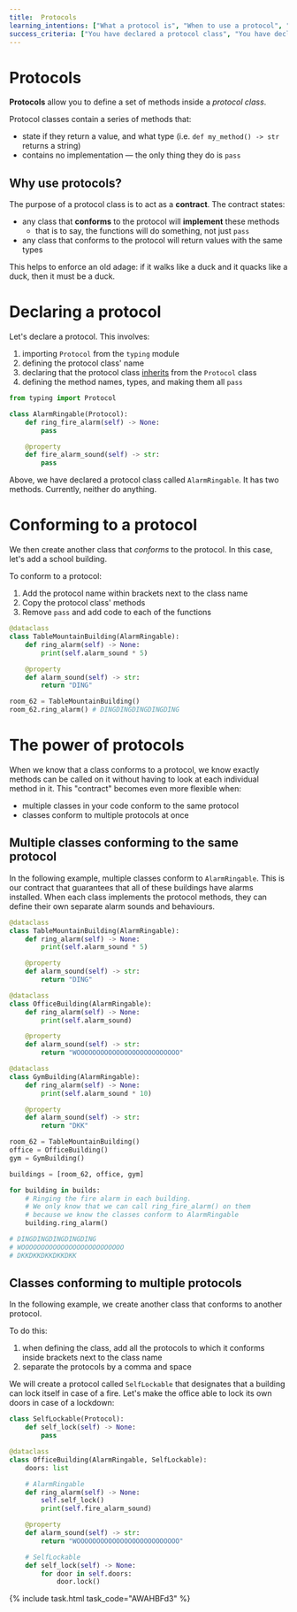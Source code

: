 ```yaml
---
title:  Protocols
learning_intentions: ["What a protocol is", "When to use a protocol", "How to declare a protocol class", "How to declare that a class conforms to a protocol"]
success_criteria: ["You have declared a protocol class", "You have declared at least two classes that conform to the protocol by implementing the necessary methods"]
---
```


# Protocols

**Protocols** allow you to define a set of methods inside a *protocol class*.

Protocol classes contain a series of methods that:
- state if they return a value, and what type (i.e. ``def my_method() -> str`` returns a string)
- contains no implementation — the only thing they do is ``pass``

## Why use protocols?

The purpose of a protocol class is to act as a **contract**. The contract states:

- any class that **conforms** to the protocol will **implement** these methods
  - that is to say, the functions will do something, not just ``pass``
- any class that conforms to the protocol will return values with the same types

This helps to enforce an old adage: if it walks like a duck and it quacks like a duck, then it must be a duck.

# Declaring a protocol

Let's declare a protocol. This involves:

1. importing ``Protocol`` from the ``typing`` module
2. defining the protocol class' name
3. declaring that the protocol class [inherits](inheritance.md) from the ``Protocol`` class
4. defining the method names, types, and making them all ``pass``

```python
from typing import Protocol

class AlarmRingable(Protocol):
	def ring_fire_alarm(self) -> None:
		pass

	@property
	def fire_alarm_sound(self) -> str:
		pass
```

Above, we have declared a protocol class called ``AlarmRingable``. It has two methods. Currently, neither do anything.

# Conforming to a protocol

We then create another class that *conforms* to the protocol. In this case, let's add a school building.

To conform to a protocol:

1. Add the protocol name within brackets next to the class name
2. Copy the protocol class' methods
3. Remove ``pass`` and add code to each of the functions

```python
@dataclass
class TableMountainBuilding(AlarmRingable):
	def ring_alarm(self) -> None:
		print(self.alarm_sound * 5)

	@property
	def alarm_sound(self) -> str:
		return "DING"

room_62 = TableMountainBuilding()
room_62.ring_alarm() # DINGDINGDINGDINGDING
```

# The power of protocols

When we know that a class conforms to a protocol, we know exactly methods can be called on it without having to look at each individual method in it. This "contract" becomes even more flexible when:

- multiple classes in your code conform to the same protocol
- classes conform to multiple protocols at once

## Multiple classes conforming to the same protocol

In the following example, multiple classes conform to ``AlarmRingable``. This is our contract that guarantees that all of these buildings have alarms installed. When each class implements the protocol methods, they can define their own separate alarm sounds and behaviours.

```python
@dataclass
class TableMountainBuilding(AlarmRingable):
	def ring_alarm(self) -> None:
		print(self.alarm_sound * 5)

	@property
	def alarm_sound(self) -> str:
		return "DING"

@dataclass
class OfficeBuilding(AlarmRingable):
	def ring_alarm(self) -> None:
		print(self.alarm_sound)

	@property
	def alarm_sound(self) -> str:
		return "WOOOOOOOOOOOOOOOOOOOOOOOOOO"

@dataclass
class GymBuilding(AlarmRingable):
	def ring_alarm(self) -> None:
		print(self.alarm_sound * 10)

	@property
	def alarm_sound(self) -> str:
		return "DKK"

room_62 = TableMountainBuilding()
office = OfficeBuilding()
gym = GymBuilding()

buildings = [room_62, office, gym]

for building in builds:
	# Ringing the fire alarm in each building.
	# We only know that we can call ring_fire_alarm() on them
	# because we know the classes conform to AlarmRingable
	building.ring_alarm()

# DINGDINGDINGDINGDING
# WOOOOOOOOOOOOOOOOOOOOOOOOOO
# DKKDKKDKKDKKDKK
```

## Classes conforming to multiple protocols

In the following example, we create another class that conforms to another protocol.

To do this:
1. when defining the class, add all the protocols to which it conforms inside brackets next to the class name
2. separate the protocols by a comma and space

We will create a protocol called ``SelfLockable`` that designates that a building can lock itself in case of a fire. Let's make the office able to lock its own doors in case of a lockdown:

```python
class SelfLockable(Protocol):
	def self_lock(self) -> None:
		pass

@dataclass
class OfficeBuilding(AlarmRingable, SelfLockable):
	doors: list

	# AlarmRingable
	def ring_alarm(self) -> None:
		self.self_lock()
		print(self.fire_alarm_sound)

	@property
	def alarm_sound(self) -> str:
		return "WOOOOOOOOOOOOOOOOOOOOOOOOOO"

	# SelfLockable
	def self_lock(self) -> None:
		for door in self.doors:
			door.lock()
```

{% include task.html task_code="AWAHBFd3" %}

